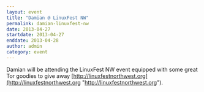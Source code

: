 ```yaml
---
layout: event
title: "Damian @ LinuxFest NW"
permalink: damian-linuxfest-nw
date: 2013-04-27
startdate: 2013-04-27
enddate: 2013-04-28
author: admin
category: event
---
```


Damian will be attending the LinuxFest NW event equipped with some great Tor goodies to give away [http://linuxfestnorthwest.org](http://linuxfestnorthwest.org "http://linuxfestnorthwest.org").

